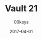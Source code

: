 ---
title: Vault 21
profile: DSA
colorway: Vault Jumpsuit
base: BFK
legend: YY
author: 00keys
date: 2017-04-01
gb: junktown2
code: v21-bfk-yy-dsa
id: 814 # 800 = Junktown Keys II GB
tags: DSA, Vault 21, Junktown Keys II GB, Vault Jumpsuit
template: key.jade
---